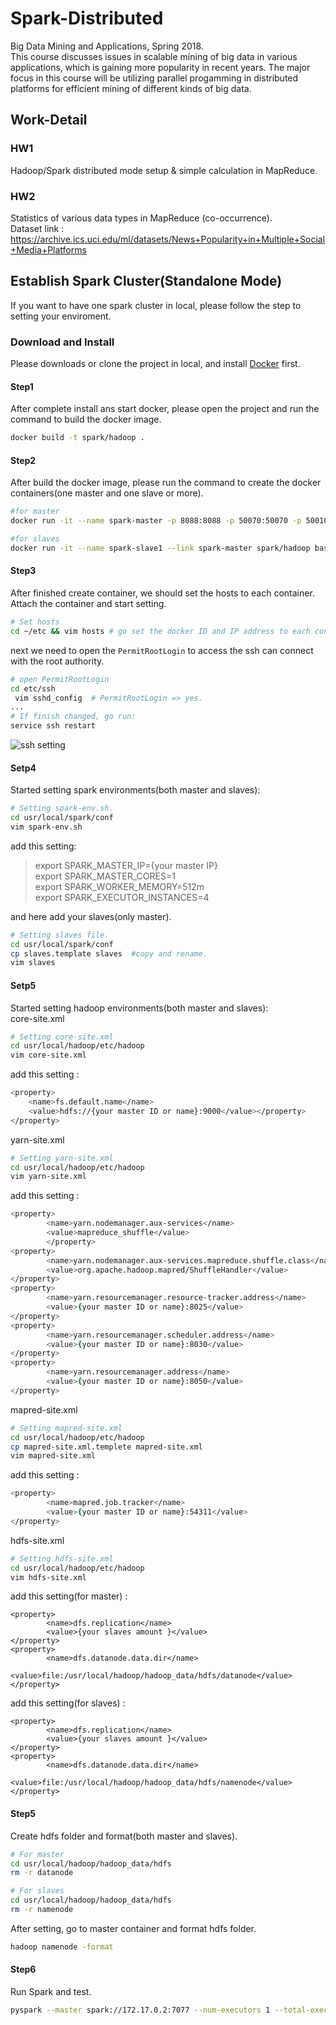 # Spark-Distributed
Big Data Mining and Applications, Spring 2018.          
This course discusses issues in scalable mining of big data in various applications, which is gaining more popularity in recent years. 
The major focus in this course will be utilizing parallel progamming in distributed platforms for efficient mining of different kinds of big data. 

## Work-Detail
### HW1
Hadoop/Spark distributed mode setup & simple calculation in MapReduce.
### HW2
Statistics of various data types in MapReduce (co-occurrence).          
Dataset link : https://archive.ics.uci.edu/ml/datasets/News+Popularity+in+Multiple+Social+Media+Platforms
## Establish Spark Cluster(Standalone Mode)
If you want to have one spark cluster in local, please follow the step to setting your enviroment.

### Download and Install
Please downloads or clone the project in local, and install [Docker](https://docs.docker.com/install/) first.
#### Step1
After complete install ans start docker, please open the project and run the command to build the docker image.
```zsh
docker build -t spark/hadoop .
```
#### Step2
After build the docker image, please run the command to create the docker containers(one master and one slave or more).
```zsh
#for master
docker run -it --name spark-master -p 8088:8088 -p 50070:50070 -p 50010:50010 -p 4040:4040 -p 8042:8042 -p 8888:8888 spark/hadoop bash
```
```zsh
#for slaves
docker run -it --name spark-slave1 --link spark-master spark/hadoop bash
```
#### Step3
After finished create container, we should set the hosts to each container. Attach the container and start setting.     
```zsh
# Set hosts
cd ~/etc && vim hosts # go set the docker ID and IP address to each containers.
```
next we need to open the `PermitRootLogin` to access the ssh can connect with the root authority.
```zsh
# open PermitRootLogin
cd etc/ssh
 vim sshd_config  # PermitRootLogin => yes.
...
# If finish changed, go run:
service ssh restart
```
  ![ssh setting](https://i.imgur.com/FThJ9LH.png)
#### Setp4
Started setting spark environments(both master and slaves):
```zsh
# Setting spark-env.sh.
cd usr/local/spark/conf
vim spark-env.sh
```
add this setting:
>export SPARK_MASTER_IP={your master IP}  
export SPARK_MASTER_CORES=1     
export SPARK_WORKER_MEMORY=512m     
export SPARK_EXECUTOR_INSTANCES=4   

and here add your slaves(only master).

```zsh
# Setting slaves file.
cd usr/local/spark/conf
cp slaves.template slaves  #copy and rename.
vim slaves
```
#### Setp5
Started setting hadoop environments(both master and slaves):    
core-site.xml
```zsh
# Setting core-site.xml
cd usr/local/hadoop/etc/hadoop
vim core-site.xml
```
add this setting :
```zsh
<property>
    <name>fs.default.name</name>
    <value>hdfs://{your master ID or name}:9000</value></property>
</property>
```
yarn-site.xml
```zsh
# Setting yarn-site.xml
cd usr/local/hadoop/etc/hadoop
vim yarn-site.xml
```
add this setting :
```zsh
<property>
        <name>yarn.nodemanager.aux-services</name>
        <value>mapreduce_shuffle</value>
        </property>
<property>
        <name>yarn.nodemanager.aux-services.mapreduce.shuffle.class</name>
        <value>org.apache.hadoop.mapred/ShuffleHandler</value>
</property>
<property>
        <name>yarn.resourcemanager.resource-tracker.address</name>
        <value>{your master ID or name}:8025</value>
</property>
<property>
        <name>yarn.resourcemanager.scheduler.address</name>
        <value>{your master ID or name}:8030</value>
</property>
<property>
        <name>yarn.resourcemanager.address</name>
        <value>{your master ID or name}:8050</value>
</property>
```
mapred-site.xml
```zsh
# Setting mapred-site.xml
cd usr/local/hadoop/etc/hadoop
cp mapred-site.xml.templete mapred-site.xml
vim mapred-site.xml
```
add this setting :
```zsh
<property>
        <name>mapred.job.tracker</name>
        <value>{your master ID or name}:54311</value>
</property>
```
hdfs-site.xml
```zsh
# Setting hdfs-site.xml
cd usr/local/hadoop/etc/hadoop
vim hdfs-site.xml
```
add this setting(for master) :
```
<property>
        <name>dfs.replication</name>
        <value>{your slaves amount }</value>
</property>
<property>
        <name>dfs.datanode.data.dir</name>
        <value>file:/usr/local/hadoop/hadoop_data/hdfs/datanode</value>
</property>
```
add this setting(for slaves) :
```
<property>
        <name>dfs.replication</name>
        <value>{your slaves amount }</value>
</property>
<property>
        <name>dfs.datanode.data.dir</name>
        <value>file:/usr/local/hadoop/hadoop_data/hdfs/namenode</value>
</property>
```
<!-- Slaves
```zsh
cd usr/local/hadoop/etc/hadoop
vim slaves
``` -->
#### Step5 
Create hdfs folder and format(both master and slaves).
```zsh
# For master
cd usr/local/hadoop/hadoop_data/hdfs
rm -r datanode

# For slaves
cd usr/local/hadoop/hadoop_data/hdfs
rm -r namenode
```
After setting, go to master container and format hdfs folder.
```zsh
hadoop namenode -format
```
#### Step6
Run Spark and test.
```zsh
pyspark --master spark://172.17.0.2:7077 --num-executors 1 --total-executor-cores=1 --executor-memory 512m
```
